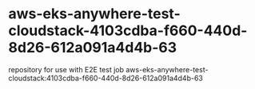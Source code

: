 # aws-eks-anywhere-test-cloudstack-4103cdba-f660-440d-8d26-612a091a4d4b-63
repository for use with E2E test job aws-eks-anywhere-test-cloudstack:4103cdba-f660-440d-8d26-612a091a4d4b-63
